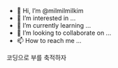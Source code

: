 - 👋 Hi, I’m @milmilmilkim
- 👀 I’m interested in ...
- 🌱 I’m currently learning ...
- 💞️ I’m looking to collaborate on ...
- 📫 How to reach me ...

<!---
milmilmilkim/milmilmilkim is a ✨ special ✨ repository because its `README.md` (this file) appears on your GitHub profile.
You can click the Preview link to take a look at your changes.
--->

코딩으로 부를 축적하자
